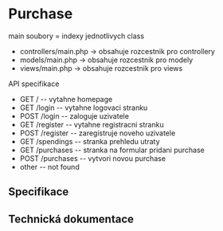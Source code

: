 # Purchase

main soubory = indexy jednotlivych class
 - controllers/main.php -> obsahuje rozcestnik pro controllery
 - models/main.php -> obsahuje rozcestnik pro modely
 - views/main.php -> obsahuje rozcestnik pro views

API specifikace
 - GET  /           -- vytahne homepage
 - GET  /login      -- vytahne logovaci stranku
 - POST /login      -- zaloguje uzivatele
 - GET  /register   -- vytahne registracni stranku
 - POST /register   -- zaregistruje noveho uzivatele
 - GET  /spendings  -- stranka prehledu utraty
 - GET  /purchases  -- stranka na formular pridani purchase
 - POST /purchases  -- vytvori novou purchase
 - other            -- not found

## Specifikace

## Technická dokumentace